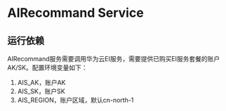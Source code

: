 # AIRecommand Service

## 运行依赖
AIRecommand服务需要调用华为云EI服务，需要提供已购买EI服务套餐的账户AK/SK。配置环境变量如下：
1. AIS_AK，账户AK
2. AIS_SK，账户SK
3. AIS_REGION，账户区域，默认cn-north-1